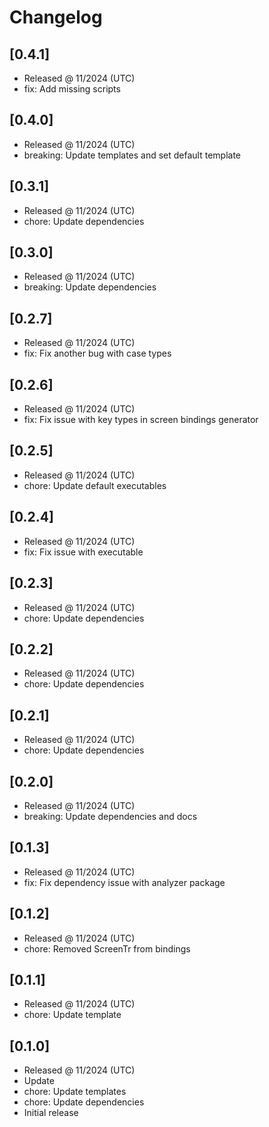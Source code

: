 # Changelog

## [0.4.1]

- Released @ 11/2024 (UTC)
- fix: Add missing scripts

## [0.4.0]

- Released @ 11/2024 (UTC)
- breaking: Update templates and set default template

## [0.3.1]

- Released @ 11/2024 (UTC)
- chore: Update dependencies

## [0.3.0]

- Released @ 11/2024 (UTC)
- breaking: Update dependencies

## [0.2.7]

- Released @ 11/2024 (UTC)
- fix: Fix another bug with case types

## [0.2.6]

- Released @ 11/2024 (UTC)
- fix: Fix issue with key types in screen bindings generator

## [0.2.5]

- Released @ 11/2024 (UTC)
- chore: Update default executables

## [0.2.4]

- Released @ 11/2024 (UTC)
- fix: Fix issue with executable

## [0.2.3]

- Released @ 11/2024 (UTC)
- chore: Update dependencies

## [0.2.2]

- Released @ 11/2024 (UTC)
- chore: Update dependencies

## [0.2.1]

- Released @ 11/2024 (UTC)
- chore: Update dependencies

## [0.2.0]

- Released @ 11/2024 (UTC)
- breaking: Update dependencies and docs

## [0.1.3]

- Released @ 11/2024 (UTC)
- fix: Fix dependency issue with analyzer package

## [0.1.2]

- Released @ 11/2024 (UTC)
- chore: Removed ScreenTr from bindings

## [0.1.1]

- Released @ 11/2024 (UTC)
- chore: Update template

## [0.1.0]

- Released @ 11/2024 (UTC)
- Update
- chore: Update templates
- chore: Update dependencies
- Initial release
